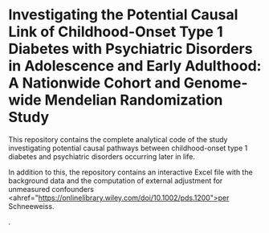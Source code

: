 # Investigating the Potential Causal Link of Childhood-Onset Type 1 Diabetes with Psychiatric Disorders in Adolescence and Early Adulthood: A Nationwide Cohort and Genome-wide Mendelian Randomization Study

This repository contains the complete analytical code of the study investigating potential causal pathways between childhood-onset type 1 diabetes and psychiatric disorders occurring later in life.

In addition to this, the repository contains an interactive Excel file with the background data and the computation of external adjustment for unmeasured confounders <ahref="https://onlinelibrary.wiley.com/doi/10.1002/pds.1200">per Schneeweiss</a>.

.
